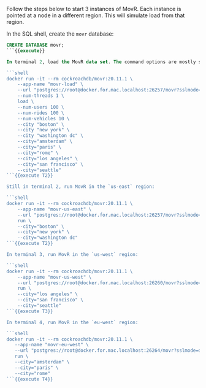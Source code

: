 Follow the steps below to start 3 instances of MovR. Each instance is pointed at a node in a different region. This will simulate load from that region.

In the SQL shell, create the `movr` database:

```sql
CREATE DATABASE movr;
```{{execute}}

In terminal 2, load the MovR data set. The command options are mostly self-explanatory. We limit the application to 1 thread because using multiple threads quickly overloads this small demo cluster's ability to ingest data. As a result, loading the data takes about 90 seconds on a fast laptop.

```shell
docker run -it --rm cockroachdb/movr:20.11.1 \
    --app-name "movr-load" \
    --url "postgres://root@docker.for.mac.localhost:26257/movr?sslmode=disable" \
    --num-threads 1 \
    load \
    --num-users 100 \
    --num-rides 100 \
    --num-vehicles 10 \
    --city "boston" \
    --city "new york" \
    --city "washington dc" \
    --city="amsterdam" \
    --city="paris" \
    --city="rome" \
    --city="los angeles" \
    --city="san francisco" \
    --city="seattle"
```{{execute T2}}

Still in terminal 2, run MovR in the `us-east` region:

```shell
docker run -it --rm cockroachdb/movr:20.11.1 \
    --app-name "movr-us-east" \
    --url "postgres://root@docker.for.mac.localhost:26257/movr?sslmode=disable" \
    run \
    --city="boston" \
    --city="new york" \
    --city="washington dc"
```{{execute T2}}

In terminal 3, run MovR in the `us-west` region:

```shell
docker run -it --rm cockroachdb/movr:20.11.1 \
    --app-name "movr-us-west" \
    --url "postgres://root@docker.for.mac.localhost:26260/movr?sslmode=disable" \
    run \
    --city="los angeles" \
    --city="san francisco" \
    --city="seattle"
```{{execute T3}}

In terminal 4, run MovR in the `eu-west` region:

```shell
docker run -it --rm cockroachdb/movr:20.11.1 \
   --app-name "movr-eu-west" \
   --url "postgres://root@docker.for.mac.localhost:26264/movr?sslmode=disable" \
   run \
   --city="amsterdam" \
   --city="paris" \
   --city="rome"
```{{execute T4}}
